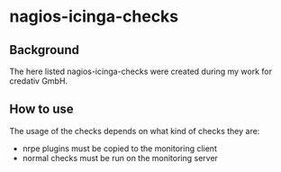 # nagios-icinga-checks

## Background
The here listed nagios-icinga-checks were created during my work for credativ GmbH.

## How to use
The usage of the checks depends on what kind of checks they are:
* nrpe plugins must be copied to the monitoring client
* normal checks must be run on the monitoring server

